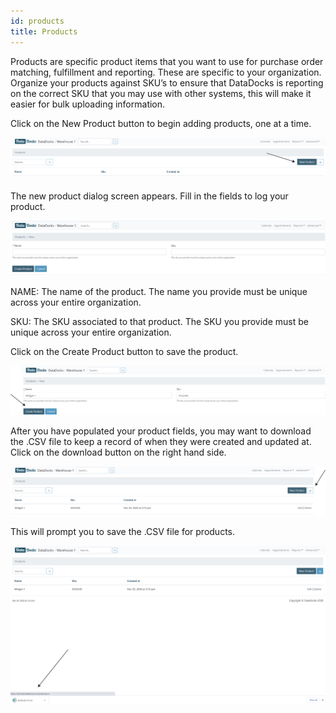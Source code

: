 ```yaml
---
id: products
title: Products
---
```


Products are specific product items that you want to use for purchase order matching, fulfillment and reporting. These are specific to your organization. Organize your products against SKU’s to ensure that DataDocks is reporting on the correct SKU that you may use with other systems, this will make it easier for bulk uploading information.     

Click on the New Product button to begin adding products, one at a time.

![New Product](/img/docs/advanced/products/new.jpg)

The new product dialog screen appears. Fill in the fields to log your product. 

![New Product Screen](/img/docs/advanced/products/new-product-dialog.jpg)

NAME: The name of the product. The name you provide must be unique across your entire organization.

SKU: The SKU associated to that product. The SKU you provide must be unique across your entire organization.

Click on the Create Product button to save the product. 

![Create New](/img/docs/advanced/products/sample-create.jpg)

After you have populated your product fields, you may want to download the .CSV file to keep a record of when they were created and updated at. Click on the download button on the right hand side.

![Download Products](/img/docs/advanced/products/download.jpg)

This will prompt you to save the .CSV file for products. 

![Download File](/img/docs/advanced/products/download-file.jpg)

